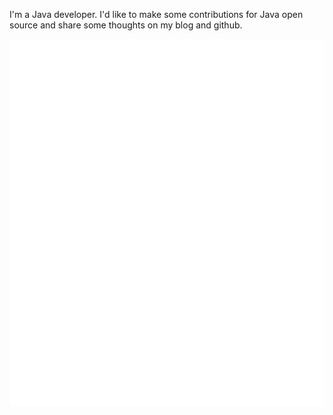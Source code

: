 I'm a Java developer. I'd like to make some contributions for Java open source and share some thoughts on my blog and github.

<img align="left" src="https://raw.githubusercontent.com/shiyindaxiaojie/github-stats/master/generated/overview.svg#gh-light-mode-only" /> 
<img src="https://raw.githubusercontent.com/shiyindaxiaojie/github-stats/master/generated/languages.svg#gh-light-mode-only" /> 

